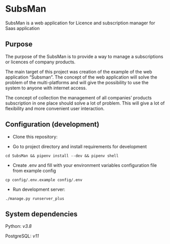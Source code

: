 # SubsMan
SubsMan is a web application for Licence and subscription manager for Saas
application

## Purpose
The purpose of the SubsMan is to provide a way to manage a subscriptions or licences of company products.

The main target of this project was creation
of the example of the web application “Subsman”. The concept of the web application will
solve the problem of the multi-platforms and will give the possibility to use the system to
anyone with internet access.

The concept of collection the management of all companies’
products subscription in one place should solve a lot of problem. This will give a lot of
flexibility and more convenient user interaction.

## Configuration (development)

* Clone this repository:

* Go to project directory and install requirements for development
```
cd SubsMan && pipenv install --dev && pipenv shell
```

* Create .env and fill with your environment variables configuration file from example config
```
cp config/.env.example config/.env
```

* Run development server:

```
./manage.py runserver_plus
```

## System dependencies

Python: *v3.8*

PostgreSQL: *v11*
